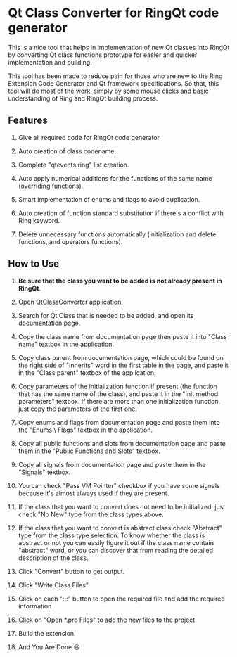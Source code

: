 # Qt Class Converter for RingQt code generator

This is a nice tool that helps in implementation of new Qt classes into RingQt by converting Qt class functions prototype for easier and quicker implementation and building.

This tool has been made to reduce pain for those who are new to the Ring Extension Code Generator and Qt framework specifications. So that, this tool will do most of the work, simply by some mouse clicks and basic understanding of Ring and RingQt building process.

## Features

1. Give all required code for RingQt code generator

2. Auto creation of class codename.

3. Complete "qtevents.ring" list creation.

4. Auto apply numerical additions for the functions of the same name (overriding functions).

5. Smart implementation of enums and flags to avoid duplication.

6. Auto creation of function standard substitution if there's a conflict with Ring keyword.

7. Delete unnecessary functions automatically (initialization and delete functions, and operators functions).

## How to Use

1. **Be sure that the class you want to be added is not already present in RingQt**.

2. Open QtClassConverter application.

3. Search for Qt Class that is needed to be added, and open its documentation page.

4. Copy the class name from documentation page then paste it into "Class name" textbox in the application.

5. Copy class parent from documentation page, which could be found on the right side of "Inherits" word in the first table in the page, and paste it in the "Class parent" textbox of the application.

6. Copy parameters of the initialization function if present (the function that has the same name of the class), and paste it in the "Init method parameters" textbox. If there are more than one initialization function, just copy the parameters of the first one.

7. Copy enums and flags from documentation page and paste them into the "Enums \ Flags" textbox in the application.

8. Copy all public functions and slots from documentation page and paste them in the "Public Functions and Slots" textbox.

9. Copy all signals from documentation page and paste them in the "Signals" textbox.

10. You can check "Pass VM Pointer" checkbox if you have some signals because it's almost always used if they are present.

11. If the class that you want to convert does not need to be initialized, just check "No New" type from the class types above.

12. If the class that you want to convert is abstract class check "Abstract" type from the class type selection. To know whether the class is abstract or not you can easily figure it out if the class name contain "abstract" word, or you can discover that from reading the detailed description of the class.

13. Click "Convert" button to get output.

14. Click "Write Class Files"

15. Click on each ":::" button to open the required file and add the required information

16. Click on "Open *.pro Files" to add the new files to the project

17. Build the extension.

18. And You Are Done  :smiley:

